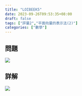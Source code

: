 ```yaml
---
title: "LOIBEEK5"
date: 2023-09-26T09:53:35+08:00
draft: false
tags: ["評量2","平面向量的表示法(2)"]
categories: ["數學"]
---
```

<!--more-->

## 問題
<img src="/posts/solution/LOIBEEK5-q.png">

## 詳解
<img src="/posts/solution/LOIBEEK5-sol.png">
